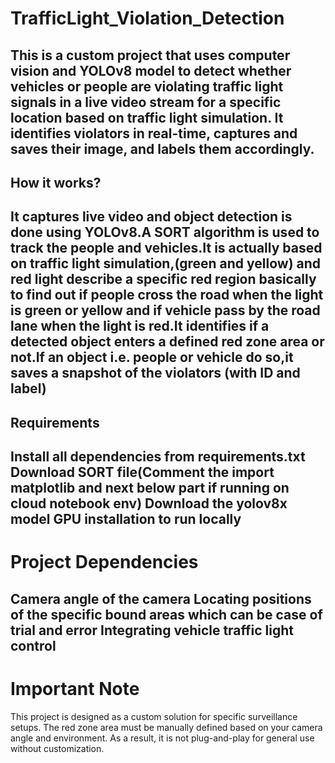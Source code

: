 # TrafficLight_Violation_Detection

This is a custom project that uses computer vision and YOLOv8 model to detect whether vehicles or people are violating traffic light signals in a live video stream for a specific location based on traffic light simulation. It identifies violators in real-time, captures and saves their image, and labels them accordingly.
---
## How it works?
It captures live video and object detection is done using YOLOv8.A SORT algorithm is used to track the people and vehicles.It is actually based on traffic light simulation,(green and yellow) and red light describe a specific red region basically to find out if people cross the road when the light is green or yellow and if vehicle pass by the road lane when the light is red.It identifies if a detected object enters a defined red zone area or not.If an object i.e. people or vehicle do so,it saves a snapshot of the violators (with ID and label)
---
## Requirements

 Install all dependencies from requirements.txt
 Download SORT file(Comment the  import matplotlib and next below part if running on cloud notebook env)
 Download the yolov8x model
 GPU installation to run locally
---
# Project Dependencies

Camera angle of the camera
Locating positions of the specific bound areas which can be case of trial and error 
Integrating vehicle traffic light control
---
# Important Note
This project is designed as a custom solution for specific surveillance setups. The red zone area must be manually defined based on your camera angle and environment. As a result, it is not plug-and-play for general use without customization.
